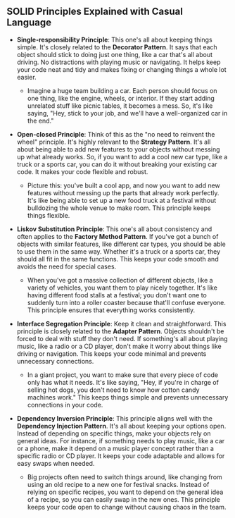 ## SOLID Principles Explained with Casual Language

- **Single-responsibility Principle**: This one's all about keeping things simple. It's closely related to the **Decorator Pattern**. It says that each object should stick to doing just one thing, like a car that's all about driving. No distractions with playing music or navigating. It helps keep your code neat and tidy and makes fixing or changing things a whole lot easier.
	- Imagine a huge team building a car. Each person should focus on one thing, like the engine, wheels, or interior. If they start adding unrelated stuff like picnic tables, it becomes a mess. So, it's like saying, "Hey, stick to your job, and we'll have a well-organized car in the end."

- **Open-closed Principle**: Think of this as the "no need to reinvent the wheel" principle. It's highly relevant to the **Strategy Pattern**. It's all about being able to add new features to your objects without messing up what already works. So, if you want to add a cool new car type, like a truck or a sports car, you can do it without breaking your existing car code. It makes your code flexible and robust.
	- Picture this: you've built a cool app, and now you want to add new features without messing up the parts that already work perfectly. It's like being able to set up a new food truck at a festival without bulldozing the whole venue to make room. This principle keeps things flexible.

- **Liskov Substitution Principle**: This one's all about consistency and often applies to the **Factory Method Pattern**. If you've got a bunch of objects with similar features, like different car types, you should be able to use them in the same way. Whether it's a truck or a sports car, they should all fit in the same functions. This keeps your code smooth and avoids the need for special cases.
	- When you've got a massive collection of different objects, like a variety of vehicles, you want them to play nicely together. It's like having different food stalls at a festival; you don't want one to suddenly turn into a roller coaster because that'll confuse everyone. This principle ensures that everything works consistently.

- **Interface Segregation Principle**: Keep it clean and straightforward. This principle is closely related to the **Adapter Pattern**. Objects shouldn't be forced to deal with stuff they don't need. If something's all about playing music, like a radio or a CD player, don't make it worry about things like driving or navigation. This keeps your code minimal and prevents unnecessary connections.
	- In a giant project, you want to make sure that every piece of code only has what it needs. It's like saying, "Hey, if you're in charge of selling hot dogs, you don't need to know how cotton candy machines work." This keeps things simple and prevents unnecessary connections in your code.

- **Dependency Inversion Principle**: This principle aligns well with the **Dependency Injection Pattern**. It's all about keeping your options open. Instead of depending on specific things, make your objects rely on general ideas. For instance, if something needs to play music, like a car or a phone, make it depend on a music player concept rather than a specific radio or CD player. It keeps your code adaptable and allows for easy swaps when needed.
	- Big projects often need to switch things around, like changing from using an old recipe to a new one for festival snacks. Instead of relying on specific recipes, you want to depend on the general idea of a recipe, so you can easily swap in the new ones. This principle keeps your code open to change without causing chaos in the team.

